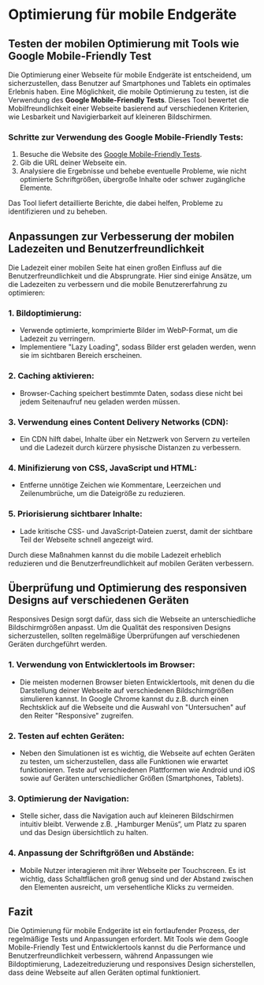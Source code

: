 
# Optimierung für mobile Endgeräte

## Testen der mobilen Optimierung mit Tools wie Google Mobile-Friendly Test

Die Optimierung einer Webseite für mobile Endgeräte ist entscheidend, um sicherzustellen, dass Benutzer auf Smartphones und Tablets ein optimales Erlebnis haben. Eine Möglichkeit, die mobile Optimierung zu testen, ist die Verwendung des **Google Mobile-Friendly Tests**. Dieses Tool bewertet die Mobilfreundlichkeit einer Webseite basierend auf verschiedenen Kriterien, wie Lesbarkeit und Navigierbarkeit auf kleineren Bildschirmen.

### Schritte zur Verwendung des Google Mobile-Friendly Tests:
1. Besuche die Website des [Google Mobile-Friendly Tests](https://search.google.com/test/mobile-friendly).
2. Gib die URL deiner Webseite ein.
3. Analysiere die Ergebnisse und behebe eventuelle Probleme, wie nicht optimierte Schriftgrößen, übergroße Inhalte oder schwer zugängliche Elemente.

Das Tool liefert detaillierte Berichte, die dabei helfen, Probleme zu identifizieren und zu beheben.

## Anpassungen zur Verbesserung der mobilen Ladezeiten und Benutzerfreundlichkeit

Die Ladezeit einer mobilen Seite hat einen großen Einfluss auf die Benutzerfreundlichkeit und die Absprungrate. Hier sind einige Ansätze, um die Ladezeiten zu verbessern und die mobile Benutzererfahrung zu optimieren:

### 1. **Bildoptimierung**:
   - Verwende optimierte, komprimierte Bilder im WebP-Format, um die Ladezeit zu verringern.
   - Implementiere "Lazy Loading", sodass Bilder erst geladen werden, wenn sie im sichtbaren Bereich erscheinen.

### 2. **Caching aktivieren**:
   - Browser-Caching speichert bestimmte Daten, sodass diese nicht bei jedem Seitenaufruf neu geladen werden müssen.

### 3. **Verwendung eines Content Delivery Networks (CDN)**:
   - Ein CDN hilft dabei, Inhalte über ein Netzwerk von Servern zu verteilen und die Ladezeit durch kürzere physische Distanzen zu verbessern.

### 4. **Minifizierung von CSS, JavaScript und HTML**:
   - Entferne unnötige Zeichen wie Kommentare, Leerzeichen und Zeilenumbrüche, um die Dateigröße zu reduzieren.

### 5. **Priorisierung sichtbarer Inhalte**:
   - Lade kritische CSS- und JavaScript-Dateien zuerst, damit der sichtbare Teil der Webseite schnell angezeigt wird.

Durch diese Maßnahmen kannst du die mobile Ladezeit erheblich reduzieren und die Benutzerfreundlichkeit auf mobilen Geräten verbessern.

## Überprüfung und Optimierung des responsiven Designs auf verschiedenen Geräten

Responsives Design sorgt dafür, dass sich die Webseite an unterschiedliche Bildschirmgrößen anpasst. Um die Qualität des responsiven Designs sicherzustellen, sollten regelmäßige Überprüfungen auf verschiedenen Geräten durchgeführt werden.

### 1. **Verwendung von Entwicklertools im Browser**:
   - Die meisten modernen Browser bieten Entwicklertools, mit denen du die Darstellung deiner Webseite auf verschiedenen Bildschirmgrößen simulieren kannst. In Google Chrome kannst du z.B. durch einen Rechtsklick auf die Webseite und die Auswahl von "Untersuchen" auf den Reiter "Responsive" zugreifen.

### 2. **Testen auf echten Geräten**:
   - Neben den Simulationen ist es wichtig, die Webseite auf echten Geräten zu testen, um sicherzustellen, dass alle Funktionen wie erwartet funktionieren. Teste auf verschiedenen Plattformen wie Android und iOS sowie auf Geräten unterschiedlicher Größen (Smartphones, Tablets).

### 3. **Optimierung der Navigation**:
   - Stelle sicher, dass die Navigation auch auf kleineren Bildschirmen intuitiv bleibt. Verwende z.B. „Hamburger Menüs“, um Platz zu sparen und das Design übersichtlich zu halten.

### 4. **Anpassung der Schriftgrößen und Abstände**:
   - Mobile Nutzer interagieren mit ihrer Webseite per Touchscreen. Es ist wichtig, dass Schaltflächen groß genug sind und der Abstand zwischen den Elementen ausreicht, um versehentliche Klicks zu vermeiden.

## Fazit

Die Optimierung für mobile Endgeräte ist ein fortlaufender Prozess, der regelmäßige Tests und Anpassungen erfordert. Mit Tools wie dem Google Mobile-Friendly Test und Entwicklertools kannst du die Performance und Benutzerfreundlichkeit verbessern, während Anpassungen wie Bildoptimierung, Ladezeitreduzierung und responsives Design sicherstellen, dass deine Webseite auf allen Geräten optimal funktioniert.
